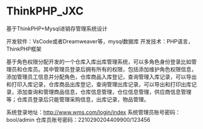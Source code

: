 # ThinkPHP_JXC
基于ThinkPHP+Mysql进销存管理系统设计

开发软件：VsCode或者Dreamweaver等，mysql数据库
开发技术：PHP语言，ThinkPHP框架

  基于角色权限分配开发的一个仓库入库出库管理系统，可以多角色身份登录比如管理员和仓库员。其中管理员登录后拥有所有的权限，包括添加维护角色权限信息，添加管理员工信息并分配角色，仓库商品入库登记，查询管理入库记录，可以导出和打印入库记录，仓库商品出库登记，查询管理出库记录，可以导出和打印出库记录，添加查询和管理商品信息，仓库信息管理，仓位信息管理，供应商信息管理等；仓库员登录后只能管理采购信息，出库记录，物品管理。

系统登录地址：http://www.wms.com/login/index
系统管理员账号密码：bool/admin
仓库员账号密码：2210290204409900/123456
